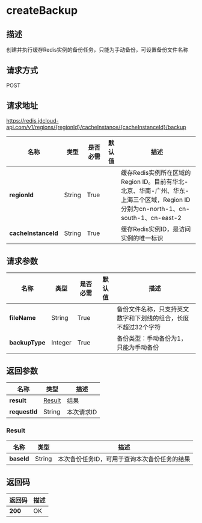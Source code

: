 # createBackup


## 描述
创建并执行缓存Redis实例的备份任务，只能为手动备份，可设置备份文件名称

## 请求方式
POST

## 请求地址
https://redis.jdcloud-api.com/v1/regions/{regionId}/cacheInstance/{cacheInstanceId}/backup

|名称|类型|是否必需|默认值|描述|
|---|---|---|---|---|
|**regionId**|String|True| |缓存Redis实例所在区域的Region ID。目前有华北-北京、华南-广州、华东-上海三个区域，Region ID分别为cn-north-1、cn-south-1、cn-east-2|
|**cacheInstanceId**|String|True| |缓存Redis实例ID，是访问实例的唯一标识|

## 请求参数
|名称|类型|是否必需|默认值|描述|
|---|---|---|---|---|
|**fileName**|String|True| |备份文件名称，只支持英文数字和下划线的组合，长度不超过32个字符|
|**backupType**|Integer|True| |备份类型：手动备份为1，只能为手动备份|


## 返回参数
|名称|类型|描述|
|---|---|---|
|**result**|[Result](#Result)|结果|
|**requestId**|String|本次请求ID|

### <a name="Result">Result</a>
|名称|类型|描述|
|---|---|---|
|**baseId**|String|本次备份任务ID，可用于查询本次备份任务的结果|

## 返回码
|返回码|描述|
|---|---|
|**200**|OK|
